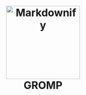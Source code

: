 <h1 align="center">
  <br>
  <a href="http://www.amitmerchant.com/electron-markdownify"><img src="https://github.com/Dhruv-m-Shah/League-of-Legends-Discord-Bot/tree/master/readmeImages/gromp_art.jpg" alt="Markdownify" width="200"></a>
  <br>
  GROMP
  <br>
</h1>
